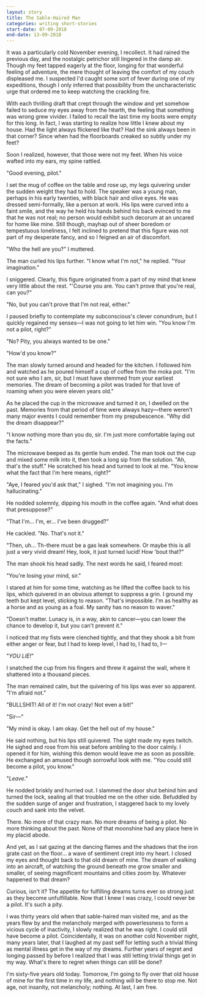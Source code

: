 ```yaml
---
layout: story
title: The Sable-Haired Man
categories: writing short-stories
start-date: 07-09-2018
end-date: 13-09-2018
---
```


It was a particularly cold November evening, I recollect. It had rained the previous day, and the nostalgic petrichor still lingered in the damp air. Though my feet tapped eagerly at the floor, longing for that wonderful feeling of adventure, the mere thought of leaving the comfort of my couch displeased me. I suspected I'd caught some sort of fever during one of my expeditions, though I only inferred that possibility from the uncharacteristic urge that ordered me to keep watching the crackling fire.

With each thrilling draft that crept through the window and yet somehow failed to seduce my eyes away from the hearth, the feeling that something was wrong grew vivider. I failed to recall the last time my boots were empty for this long. In fact, I was starting to realize how little I knew about my house. Had the light always flickered like that? Had the sink always been in that corner? Since when had the floorboards creaked so subtly under my feet?

Soon I realized, however, that those were not my feet. When his voice wafted into my ears, my spine rattled.

"Good evening, pilot."

I set the mug of coffee on the table and rose up, my legs quivering under the sudden weight they had to hold. The speaker was a young man, perhaps in his early twenties, with black hair and olive eyes. He was dressed semi-formally, like a person at work. His lips were curved into a faint smile, and the way he held his hands behind his back evinced to me that he was not real; no person would exhibit such decorum at an uncared for home like mine. Still though, mayhap out of sheer boredom or tempestuous loneliness, I felt inclined to pretend that this figure was not part of my desperate fancy, and so I feigned an air of discomfort.

"Who the hell are you?" I muttered.

The man curled his lips further. "I know what I'm not," he replied. "Your imagination."

I sniggered. Clearly, this figure originated from a part of my mind that knew very little about the rest. "'Course you are. You can't prove that you're real, can you?"

"No, but you can't prove that I'm not real, either."

I paused briefly to contemplate my subconscious's clever conundrum, but I quickly regained my senses—I was not going to let him win. "You know I'm not a pilot, right?"

"No? Pity, you always wanted to be one."

"How'd you know?"

The man slowly turned around and headed for the kitchen. I followed him and watched as he poured himself a cup of coffee from the moka pot. "I'm not sure who I am, sir, but I must have stemmed from your earliest memories. The dream of becoming a pilot was traded for that love of roaming when you were eleven years old."

As he placed the cup in the microwave and turned it on, I dwelled on the past. Memories from that period of time were always hazy—there weren't many major events I could remember from my prepubescence. "Why did the dream disappear?"

"I know nothing more than you do, sir. I'm just more comfortable laying out the facts."

The microwave beeped as its gentle hum ended. The man took out the cup and mixed some milk into it, then took a long sip from the solution. "Ah, that's the stuff." He scratched his head and turned to look at me. "You know what the fact that I'm here means, right?"

"Aye, I feared you'd ask that," I sighed. "I'm not imagining you. I'm hallucinating."

He nodded solemnly, dipping his mouth in the coffee again. "And what does that presuppose?"

"That I'm… I'm, er… I've been drugged?"

He cackled. "No. That's not it."

"Then, uh… Th-there must be a gas leak somewhere. Or maybe this is all just a very vivid dream! Hey, look, it just turned lucid! How 'bout that?"

The man shook his head sadly. The next words he said, I feared most:

"You're losing your mind, sir."

I stared at him for some time, watching as he lifted the coffee back to his lips, which quivered in an obvious attempt to suppress a grin. I ground my teeth but kept level, sticking to reason. "That's impossible. I'm as healthy as a horse and as young as a foal. My sanity has no reason to waver."

"Doesn't matter. Lunacy is, in a way, akin to cancer—you can lower the chance to develop it, but you can't prevent it."

I noticed that my fists were clenched tightly, and that they shook a bit from either anger or fear, but I had to keep level, I had to, I had to, I—

"_YOU LIE!_"

I snatched the cup from his fingers and threw it against the wall, where it shattered into a thousand pieces.

The man remained calm, but the quivering of his lips was ever so apparent. "I'm afraid not."

"BULLSHIT! All of it! I'm not crazy! Not even a bit!"

"Sir—"

"My mind is okay. I am okay. Get the hell out of my house."

He said nothing, but his lips still quivered. The sight made my eyes twitch. He sighed and rose from his seat before ambling to the door calmly. I opened it for him, wishing this demon would leave me as soon as possible. He exchanged an amused though sorrowful look with me. "You could still become a pilot, you know."

"_Leave_."

He nodded briskly and hurried out. I slammed the door shut behind him and turned the lock, sealing all that troubled me on the other side. Befuddled by the sudden surge of anger and frustration, I staggered back to my lovely couch and sank into the velvet.

There. No more of that crazy man. No more dreams of being a pilot. No more thinking about the past. None of that moonshine had any place here in my placid abode.

And yet, as I sat gazing at the dancing flames and the shadows that the iron grate cast on the floor… a wave of sentiment crept into my heart. I closed my eyes and thought back to that old dream of mine. The dream of walking into an aircraft, of watching the ground beneath me grow smaller and smaller, of seeing magnificent mountains and cities zoom by. Whatever happened to that dream?

Curious, isn't it? The appetite for fulfilling dreams turns ever so strong just as they become unfulfillable. Now that I knew I was crazy, I could never be a pilot. It's such a pity.

I was thirty years old when that sable-haired man visited me, and as the years flew by and the melancholy merged with powerlessness to form a vicious cycle of inactivity, I slowly realized that he was right. I could still have become a pilot. Coincidentally, it was on another cold November night, many years later, that I laughed at my past self for letting such a trivial thing as mental illness get in the way of my dreams. Further years of regret and longing passed by before I realized that I was still letting trivial things get in my way. What's there to regret when things can still be done?

I'm sixty-five years old today. Tomorrow, I'm going to fly over that old house of mine for the first time in my life, and nothing will be there to stop me. Not age, not insanity, not melancholy; nothing. At last, I am free.